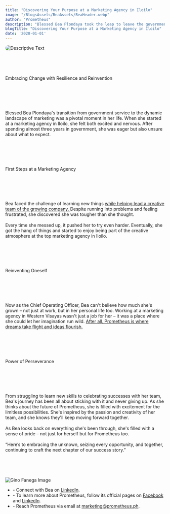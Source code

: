 ```yaml
---
title: "Discovering Your Purpose at a Marketing Agency in Iloilo"
image: "/BlogsAssets/BeaAssets/BeaHeader.webp"
author: "Prometheus"
description: "Blessed Bea Plondaya took the leap to leave the government for what would become Western Visayas' 1st full-service marketing agency."
blogTitle: "Discovering Your Purpose at a Marketing Agency in Iloilo"
date: '2020-01-01'
---
```


<div style="display: flex;
    flex-direction: column;
    gap: 4rem;">

  <img src="/BlogsAssets/BeaAssets/BeaHeader.webp" alt="Descriptive Text" style="border-radius: 15px;">

<p className="text-[#FFFFFF] text-[20px] sm:text-[35px] pb-5 pt-10 font-bold">
    Embracing Change with Resilience and Reinvention
</p>

<p className="text-[#FFFFFF] sm:text-[28px] pb-5  sm:pb-10 ">
     Blessed Bea Plondaya's transition from government service to the
              dynamic landscape of marketing was a pivotal moment in her life.
              When she started at a marketing agency in Iloilo, she felt both
              excited and nervous. After spending almost three years in
              government, she was eager but also unsure about what to expect.
</p>

<p className="text-[#FFFFFF] text-[17px] sm:text-[35px] pb-5  pt-10 font-bold ">
 First Steps at a Marketing Agency
</p>

<p className="text-[#FFFFFF] sm:text-[28px] pb-5  sm:pb-10">
              Bea faced the challenge of learning new things
              <a
                href="https://www.prometheus.ph/creativedirection"
                className="text-blue-500"
              >
                while helping lead a creative team of the growing company.
              </a>
              Despite running into problems and feeling frustrated, she
              discovered she was tougher than she thought. <br /> <br />
              Every time she messed up, it pushed her to try even harder.
              Eventually, she got the hang of things and started to enjoy being
              part of the creative atmosphere at the top marketing agency in
              Iloilo.
</p>

<p className="text-[#FFFFFF] text-[20px]  sm:text-[35px] pb-5  pt-10  font-bold ">
   Reinventing Oneself
</p>

<p className="text-[#FFFFFF] sm:text-[28px]  pb-10 ">
              Now as the Chief Operating Officer, Bea can't believe how much
              she's grown – not just at work, but in her personal life too.
              Working at a marketing agency in Western Visayas wasn't just a job
              for her – it was a place where she could let her imagination run
              wild.
              <a
                href="https://www.prometheus.ph/works"
                className="text-blue-500"
              >
                After all, Prometheus is where dreams take flight and ideas
                flourish.
              </a>
</p>

<p className="text-[#FFFFFF] text-[20px]  pb-5  pt-10  sm:text-[35px] font-bold">
 Power of Perseverance
</p>

<p className="text-[#FFFFFF] sm:text-[28px] pb-10 ">
              From struggling to learn new skills to celebrating successes with
              her team, Bea's journey has been all about sticking with it and
              never giving up. As she thinks about the future of Prometheus, she
              is filled with excitement for the limitless possibilities. She's
              inspired by the passion and creativity of her team, and she knows
              they'll keep moving forward together. <br /> <br /> As Bea looks
              back on everything she's been through, she's filled with a sense
              of pride – not just for herself but for Prometheus too. <br />
              <br />
              “Here’s to embracing the unknown, seizing every opportunity, and
              together, continuing to craft the next chapter of our success
              story.”
</p>



<div>
<div className="w-full pb-10  flex justify-center items-center ">
<img
              src="/BlogsAssets/BeaAssets/BeaFooter.webp"
              className="w-[700px] rounded-2xl pb-10"
              alt="Gino Fanega Image"
            />
</div>
  <ul className="text-[#FFFFFF]  sm:text-[15px] flex flex-col gap-5  ">
<li> -  Connect with Bea on <a href="https://www.linkedin.com/in/blessed-bea-plondaya-782a12220/" className="text-blue-500">LinkedIn</a>. </li>
<li> - To learn more about Prometheus, follow its official pages on <a href="https://www.facebook.com/PrometheusPr" className="text-blue-500">Facebook</a> and <a href="https://www.linkedin.com/company/prometheusph/" className="text-blue-500">LinkedIn</a>. </li>
<li> - Reach Prometheus via email at <a href="mailto:marketing@prometheus.ph" className="text-blue-500">marketing@prometheus.ph</a>.</li>

</ul>

<div>
